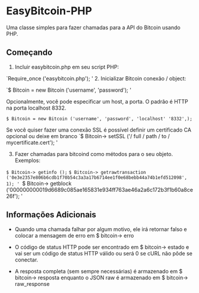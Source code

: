 EasyBitcoin-PHP
===============

Uma classe simples para fazer chamadas para a API do Bitcoin usando PHP.

Começando
---------------
1. Incluir easybitcoin.php em seu script PHP:

`Require_once ('easybitcoin.php'); '
2. Inicializar Bitcoin conexão / object:

`$ Bitcoin = new Bitcoin ('username', 'password'); '

Opcionalmente, você pode especificar um host, a porta. O padrão é HTTP na porta localhost 8332.

`$ Bitcoin = new Bitcoin ('username', 'password', 'localhost' '8332',);`

Se você quiser fazer uma conexão SSL é possível definir um certificado CA opcional ou deixe em branco
`$ Bitcoin-> setSSL ('/ full / path / to / mycertificate.cert'); '

3. Fazer chamadas para bitcoind como métodos para o seu objeto. Exemplos:

`$ Bitcoin-> getinfo ();`
`$ Bitcoin-> getrawtransaction ('0e3e2357e806b6cdb1f70b54c3a3a17b6714ee1f0e68bebb44a74b1efd512098', 1); '
`$ Bitcoin-> getblock ('000000000019d6689c085ae165831e934ff763ae46a2a6c172b3f1b60a8ce26f'); '

Informações Adicionais
---------------
* Quando uma chamada falhar por algum motivo, ele irá retornar falso e colocar a mensagem de erro em $ bitcoin-> erro

* O código de status HTTP pode ser encontrado em $ bitcoin-> estado e vai ser um código de status HTTP válido ou será 0 se cURL não pôde se conectar.

* A resposta completa (sem sempre necessárias) é armazenado em $ bitcoin-> resposta enquanto o JSON raw é armazenado em $ bitcoin-> raw_response
